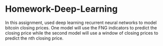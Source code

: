 # Homework-Deep-Learning

In this assignment, used deep learning recurrent neural networks to model bitcoin closing prices. One model will use the FNG indicators to predict the closing price while the second model will use a window of closing prices to predict the nth closing price.
